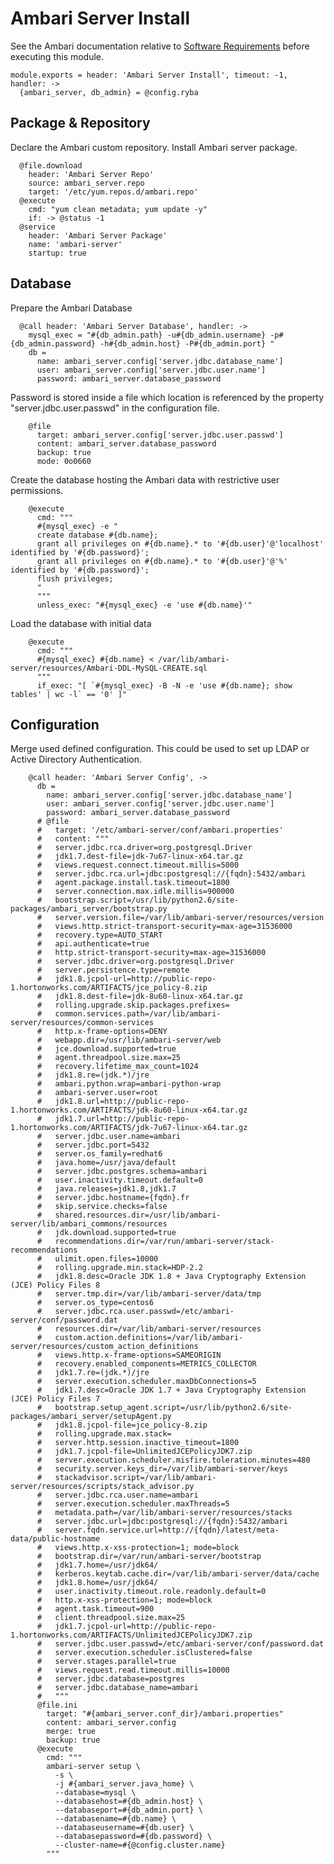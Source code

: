 
# Ambari Server Install

See the Ambari documentation relative to [Software Requirements][sr] before
executing this module.

    module.exports = header: 'Ambari Server Install', timeout: -1, handler: ->
      {ambari_server, db_admin} = @config.ryba

## Package & Repository

Declare the Ambari custom repository.
Install Ambari server package.

      @file.download
        header: 'Ambari Server Repo'
        source: ambari_server.repo
        target: '/etc/yum.repos.d/ambari.repo'
      @execute
        cmd: "yum clean metadata; yum update -y"
        if: -> @status -1
      @service
        header: 'Ambari Server Package'
        name: 'ambari-server'
        startup: true

## Database

Prepare the Ambari Database

      @call header: 'Ambari Server Database', handler: ->
        mysql_exec = "#{db_admin.path} -u#{db_admin.username} -p#{db_admin.password} -h#{db_admin.host} -P#{db_admin.port} "
        db =
          name: ambari_server.config['server.jdbc.database_name']
          user: ambari_server.config['server.jdbc.user.name']
          password: ambari_server.database_password

Password is stored inside a file which location is referenced by the property
"server.jdbc.user.passwd" in the configuration file.

        @file
          target: ambari_server.config['server.jdbc.user.passwd']
          content: ambari_server.database_password
          backup: true
          mode: 0o0660

Create the database hosting the Ambari data with restrictive user permissions.

        @execute
          cmd: """
          #{mysql_exec} -e "
          create database #{db.name};
          grant all privileges on #{db.name}.* to '#{db.user}'@'localhost' identified by '#{db.password}';
          grant all privileges on #{db.name}.* to '#{db.user}'@'%' identified by '#{db.password}';
          flush privileges;
          "
          """
          unless_exec: "#{mysql_exec} -e 'use #{db.name}'"

Load the database with initial data

        @execute
          cmd: """
          #{mysql_exec} #{db.name} < /var/lib/ambari-server/resources/Ambari-DDL-MySQL-CREATE.sql
          """
          if_exec: "[ `#{mysql_exec} -B -N -e 'use #{db.name}; show tables' | wc -l` == '0' ]"

## Configuration

Merge used defined configuration. This could be used to set up 
LDAP or Active Directory Authentication.

        @call header: 'Ambari Server Config', ->
          db =
            name: ambari_server.config['server.jdbc.database_name']
            user: ambari_server.config['server.jdbc.user.name']
            password: ambari_server.database_password
          # @file
          #   target: '/etc/ambari-server/conf/ambari.properties'
          #   content: """
          #   server.jdbc.rca.driver=org.postgresql.Driver
          #   jdk1.7.dest-file=jdk-7u67-linux-x64.tar.gz
          #   views.request.connect.timeout.millis=5000
          #   server.jdbc.rca.url=jdbc:postgresql://{fqdn}:5432/ambari
          #   agent.package.install.task.timeout=1800
          #   server.connection.max.idle.millis=900000
          #   bootstrap.script=/usr/lib/python2.6/site-packages/ambari_server/bootstrap.py
          #   server.version.file=/var/lib/ambari-server/resources/version
          #   views.http.strict-transport-security=max-age=31536000
          #   recovery.type=AUTO_START
          #   api.authenticate=true
          #   http.strict-transport-security=max-age=31536000
          #   server.jdbc.driver=org.postgresql.Driver
          #   server.persistence.type=remote
          #   jdk1.8.jcpol-url=http://public-repo-1.hortonworks.com/ARTIFACTS/jce_policy-8.zip
          #   jdk1.8.dest-file=jdk-8u60-linux-x64.tar.gz
          #   rolling.upgrade.skip.packages.prefixes=
          #   common.services.path=/var/lib/ambari-server/resources/common-services
          #   http.x-frame-options=DENY
          #   webapp.dir=/usr/lib/ambari-server/web
          #   jce.download.supported=true
          #   agent.threadpool.size.max=25
          #   recovery.lifetime_max_count=1024
          #   jdk1.8.re=(jdk.*)/jre
          #   ambari.python.wrap=ambari-python-wrap
          #   ambari-server.user=root
          #   jdk1.8.url=http://public-repo-1.hortonworks.com/ARTIFACTS/jdk-8u60-linux-x64.tar.gz
          #   jdk1.7.url=http://public-repo-1.hortonworks.com/ARTIFACTS/jdk-7u67-linux-x64.tar.gz
          #   server.jdbc.user.name=ambari
          #   server.jdbc.port=5432
          #   server.os_family=redhat6
          #   java.home=/usr/java/default
          #   server.jdbc.postgres.schema=ambari
          #   user.inactivity.timeout.default=0
          #   java.releases=jdk1.8,jdk1.7
          #   server.jdbc.hostname={fqdn}.fr
          #   skip.service.checks=false
          #   shared.resources.dir=/usr/lib/ambari-server/lib/ambari_commons/resources
          #   jdk.download.supported=true
          #   recommendations.dir=/var/run/ambari-server/stack-recommendations
          #   ulimit.open.files=10000
          #   rolling.upgrade.min.stack=HDP-2.2
          #   jdk1.8.desc=Oracle JDK 1.8 + Java Cryptography Extension (JCE) Policy Files 8
          #   server.tmp.dir=/var/lib/ambari-server/data/tmp
          #   server.os_type=centos6
          #   server.jdbc.rca.user.passwd=/etc/ambari-server/conf/password.dat
          #   resources.dir=/var/lib/ambari-server/resources
          #   custom.action.definitions=/var/lib/ambari-server/resources/custom_action_definitions
          #   views.http.x-frame-options=SAMEORIGIN
          #   recovery.enabled_components=METRICS_COLLECTOR
          #   jdk1.7.re=(jdk.*)/jre
          #   server.execution.scheduler.maxDbConnections=5
          #   jdk1.7.desc=Oracle JDK 1.7 + Java Cryptography Extension (JCE) Policy Files 7
          #   bootstrap.setup_agent.script=/usr/lib/python2.6/site-packages/ambari_server/setupAgent.py
          #   jdk1.8.jcpol-file=jce_policy-8.zip
          #   rolling.upgrade.max.stack=
          #   server.http.session.inactive_timeout=1800
          #   jdk1.7.jcpol-file=UnlimitedJCEPolicyJDK7.zip
          #   server.execution.scheduler.misfire.toleration.minutes=480
          #   security.server.keys_dir=/var/lib/ambari-server/keys
          #   stackadvisor.script=/var/lib/ambari-server/resources/scripts/stack_advisor.py
          #   server.jdbc.rca.user.name=ambari
          #   server.execution.scheduler.maxThreads=5
          #   metadata.path=/var/lib/ambari-server/resources/stacks
          #   server.jdbc.url=jdbc:postgresql://{fqdn}:5432/ambari
          #   server.fqdn.service.url=http://{fqdn}/latest/meta-data/public-hostname
          #   views.http.x-xss-protection=1; mode=block
          #   bootstrap.dir=/var/run/ambari-server/bootstrap
          #   jdk1.7.home=/usr/jdk64/
          #   kerberos.keytab.cache.dir=/var/lib/ambari-server/data/cache
          #   jdk1.8.home=/usr/jdk64/
          #   user.inactivity.timeout.role.readonly.default=0
          #   http.x-xss-protection=1; mode=block
          #   agent.task.timeout=900
          #   client.threadpool.size.max=25
          #   jdk1.7.jcpol-url=http://public-repo-1.hortonworks.com/ARTIFACTS/UnlimitedJCEPolicyJDK7.zip
          #   server.jdbc.user.passwd=/etc/ambari-server/conf/password.dat
          #   server.execution.scheduler.isClustered=false
          #   server.stages.parallel=true
          #   views.request.read.timeout.millis=10000
          #   server.jdbc.database=postgres
          #   server.jdbc.database_name=ambari
          #   """
          @file.ini
            target: "#{ambari_server.conf_dir}/ambari.properties"
            content: ambari_server.config
            merge: true
            backup: true
          @execute
            cmd: """
            ambari-server setup \
              -s \
              -j #{ambari_server.java_home} \
              --database=mysql \
              --databasehost=#{db_admin.host} \
              --databaseport=#{db_admin.port} \
              --databasename=#{db.name} \
              --databaseusername=#{db.user} \
              --databasepassword=#{db.password} \
              --cluster-name=#{@config.cluster.name}
            """

[sr]: http://docs.hortonworks.com/HDPDocuments/Ambari-2.2.2.0/bk_Installing_HDP_AMB/content/_meet_minimum_system_requirements.html
